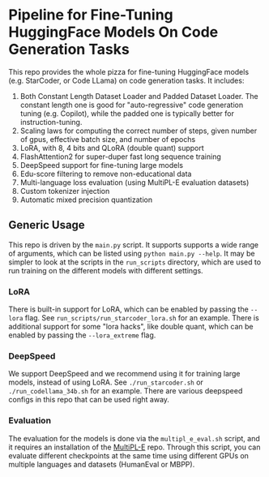 # Pipeline for Fine-Tuning HuggingFace Models On Code Generation Tasks

This repo provides the whole pizza for fine-tuning HuggingFace models (e.g. StarCoder, or Code LLama) on code generation tasks.
It includes:

1. Both Constant Length Dataset Loader and Padded Dataset Loader. The constant length one is good for "auto-regressive" code generation tuning (e.g. Copilot), while the padded one is typically better for instruction-tuning.
2. Scaling laws for computing the correct number of steps, given number of gpus, effective batch size, and number of epochs
3. LoRA, with 8, 4 bits and QLoRA (double quant) support
4. FlashAttention2 for super-duper fast long sequence training
5. DeepSpeed support for fine-tuning large models
6. Edu-score filtering to remove non-educational data
7. Multi-language loss evaluation (using MultiPL-E evaluation datasets)
8. Custom tokenizer injection
9. Automatic mixed precision quantization

## Generic Usage

This repo is driven by the `main.py` script. It supports supports a wide range of arguments, which can be listed using `python main.py --help`.
It may be simpler to look at the scripts in the `run_scripts` directory, which are used to run training on the different models with different settings.

### LoRA

There is built-in support for LoRA, which can be enabled by passing the `--lora` flag. See `run_scripts/run_starcoder_lora.sh` for an example.
There is additional support for some "lora hacks", like double quant, which can be enabled by passing the `--lora_extreme` flag.

### DeepSpeed

We support DeepSpeed and we recommend using it for training large models, instead of using LoRA.
See `./run_starcoder.sh` or `./run_codellama_34b.sh` for an example. There are various deepspeed
configs in this repo that can be used right away.

### Evaluation

The evaluation for the models is done via the `multipl_e_eval.sh` script, and it requires an installation
of the [MultiPL-E](https://github.com/nuprl/MultiPL-E) repo. Through this script, you can evaluate
different checkpoints at the same time using different GPUs on multiple languages and datasets (HumanEval or MBPP).
